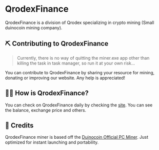 # QrodexFinance

QrodexFinance is a division of Qrodex specializing in crypto mining (Small duinocoin mining company).

## ⛏️ Contributing to QrodexFinance

> Currently, there is no way of quitting the miner.exe app other than killing the task in task manager, so run it at your own risk...

You can contribute to QrodexFinance by sharing your resource for mining, donating or improving our website. Any help is appreciated!

## 🙋‍♂️ How is QrodexFinance?

You can check on QrodexFinance daily by checking the [site](https://qrodex.github.io/QrodexFinance/). You can see the balance, exchange price and others.

## 📜 Credits

QrodexFinance miner is based off the [Duinocoin Official PC Miner](https://github.com/revoxhere/duino-coin). Just optimized for instant launching and portability.
